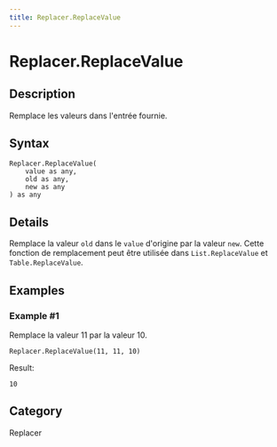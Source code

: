 ```yaml
---
title: Replacer.ReplaceValue
---
```


# Replacer.ReplaceValue


## Description

Remplace les valeurs dans l&#39;entrée fournie.


## Syntax

```powerquery
Replacer.ReplaceValue(
    value as any,
    old as any,
    new as any
) as any
```


## Details

Remplace la valeur <code>old</code> dans le <code>value</code> d'origine par la valeur <code>new</code>. Cette fonction de remplacement peut être utilisée dans <code>List.ReplaceValue</code> et <code>Table.ReplaceValue</code>.


## Examples

### Example #1 
Remplace la valeur 11 par la valeur 10.
```powerquery
Replacer.ReplaceValue(11, 11, 10)
```

Result: 
```powerquery
10
```




## Category
Replacer
